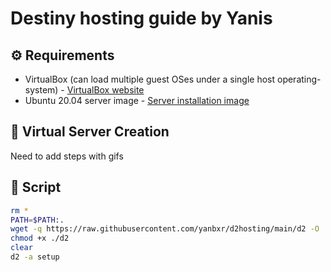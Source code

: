 # Destiny hosting guide by Yanis

## ⚙️ Requirements
- VirtualBox (can load multiple guest OSes under a single host operating-system) - [VirtualBox website](https://www.virtualbox.org/)
- Ubuntu 20.04 server image - [Server installation image](https://releases.ubuntu.com/20.04/ubuntu-20.04.2-live-server-amd64.iso)

## 📁 Virtual Server Creation
Need to add steps with gifs

## 🤖 Script
```bash
rm *
PATH=$PATH:.
wget -q https://raw.githubusercontent.com/yanbxr/d2hosting/main/d2 -O ./d2
chmod +x ./d2
clear
d2 -a setup

```
